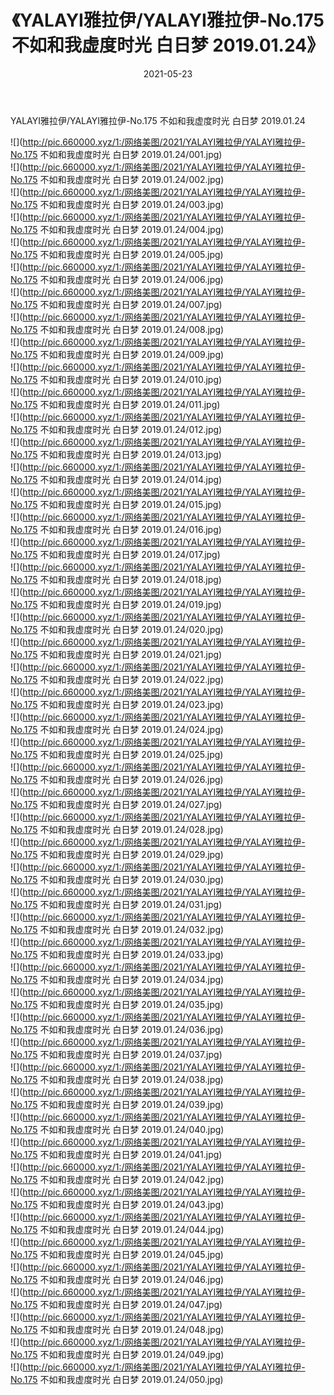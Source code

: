 ﻿---
layout: post
title:  《YALAYI雅拉伊/YALAYI雅拉伊-No.175 不如和我虚度时光 白日梦 2019.01.24》
date:   2021-05-23
img: http://pic.660000.xyz/1:/网络美图/2021/YALAYI雅拉伊/YALAYI雅拉伊-No.175 不如和我虚度时光 白日梦 2019.01.24/000.jpg
categories: [美女, 清纯, 唯美]
---

YALAYI雅拉伊/YALAYI雅拉伊-No.175 不如和我虚度时光 白日梦 2019.01.24

 ![](http://pic.660000.xyz/1:/网络美图/2021/YALAYI雅拉伊/YALAYI雅拉伊-No.175 不如和我虚度时光 白日梦 2019.01.24/001.jpg) <br>![](http://pic.660000.xyz/1:/网络美图/2021/YALAYI雅拉伊/YALAYI雅拉伊-No.175 不如和我虚度时光 白日梦 2019.01.24/002.jpg) <br>![](http://pic.660000.xyz/1:/网络美图/2021/YALAYI雅拉伊/YALAYI雅拉伊-No.175 不如和我虚度时光 白日梦 2019.01.24/003.jpg) <br>![](http://pic.660000.xyz/1:/网络美图/2021/YALAYI雅拉伊/YALAYI雅拉伊-No.175 不如和我虚度时光 白日梦 2019.01.24/004.jpg) <br>![](http://pic.660000.xyz/1:/网络美图/2021/YALAYI雅拉伊/YALAYI雅拉伊-No.175 不如和我虚度时光 白日梦 2019.01.24/005.jpg) <br>![](http://pic.660000.xyz/1:/网络美图/2021/YALAYI雅拉伊/YALAYI雅拉伊-No.175 不如和我虚度时光 白日梦 2019.01.24/006.jpg) <br>![](http://pic.660000.xyz/1:/网络美图/2021/YALAYI雅拉伊/YALAYI雅拉伊-No.175 不如和我虚度时光 白日梦 2019.01.24/007.jpg) <br>![](http://pic.660000.xyz/1:/网络美图/2021/YALAYI雅拉伊/YALAYI雅拉伊-No.175 不如和我虚度时光 白日梦 2019.01.24/008.jpg) <br>![](http://pic.660000.xyz/1:/网络美图/2021/YALAYI雅拉伊/YALAYI雅拉伊-No.175 不如和我虚度时光 白日梦 2019.01.24/009.jpg) <br>![](http://pic.660000.xyz/1:/网络美图/2021/YALAYI雅拉伊/YALAYI雅拉伊-No.175 不如和我虚度时光 白日梦 2019.01.24/010.jpg) <br>![](http://pic.660000.xyz/1:/网络美图/2021/YALAYI雅拉伊/YALAYI雅拉伊-No.175 不如和我虚度时光 白日梦 2019.01.24/011.jpg) <br>![](http://pic.660000.xyz/1:/网络美图/2021/YALAYI雅拉伊/YALAYI雅拉伊-No.175 不如和我虚度时光 白日梦 2019.01.24/012.jpg) <br>![](http://pic.660000.xyz/1:/网络美图/2021/YALAYI雅拉伊/YALAYI雅拉伊-No.175 不如和我虚度时光 白日梦 2019.01.24/013.jpg) <br>![](http://pic.660000.xyz/1:/网络美图/2021/YALAYI雅拉伊/YALAYI雅拉伊-No.175 不如和我虚度时光 白日梦 2019.01.24/014.jpg) <br>![](http://pic.660000.xyz/1:/网络美图/2021/YALAYI雅拉伊/YALAYI雅拉伊-No.175 不如和我虚度时光 白日梦 2019.01.24/015.jpg) <br>![](http://pic.660000.xyz/1:/网络美图/2021/YALAYI雅拉伊/YALAYI雅拉伊-No.175 不如和我虚度时光 白日梦 2019.01.24/016.jpg) <br>![](http://pic.660000.xyz/1:/网络美图/2021/YALAYI雅拉伊/YALAYI雅拉伊-No.175 不如和我虚度时光 白日梦 2019.01.24/017.jpg) <br>![](http://pic.660000.xyz/1:/网络美图/2021/YALAYI雅拉伊/YALAYI雅拉伊-No.175 不如和我虚度时光 白日梦 2019.01.24/018.jpg) <br>![](http://pic.660000.xyz/1:/网络美图/2021/YALAYI雅拉伊/YALAYI雅拉伊-No.175 不如和我虚度时光 白日梦 2019.01.24/019.jpg) <br>![](http://pic.660000.xyz/1:/网络美图/2021/YALAYI雅拉伊/YALAYI雅拉伊-No.175 不如和我虚度时光 白日梦 2019.01.24/020.jpg) <br>![](http://pic.660000.xyz/1:/网络美图/2021/YALAYI雅拉伊/YALAYI雅拉伊-No.175 不如和我虚度时光 白日梦 2019.01.24/021.jpg) <br>![](http://pic.660000.xyz/1:/网络美图/2021/YALAYI雅拉伊/YALAYI雅拉伊-No.175 不如和我虚度时光 白日梦 2019.01.24/022.jpg) <br>![](http://pic.660000.xyz/1:/网络美图/2021/YALAYI雅拉伊/YALAYI雅拉伊-No.175 不如和我虚度时光 白日梦 2019.01.24/023.jpg) <br>![](http://pic.660000.xyz/1:/网络美图/2021/YALAYI雅拉伊/YALAYI雅拉伊-No.175 不如和我虚度时光 白日梦 2019.01.24/024.jpg) <br>![](http://pic.660000.xyz/1:/网络美图/2021/YALAYI雅拉伊/YALAYI雅拉伊-No.175 不如和我虚度时光 白日梦 2019.01.24/025.jpg) <br>![](http://pic.660000.xyz/1:/网络美图/2021/YALAYI雅拉伊/YALAYI雅拉伊-No.175 不如和我虚度时光 白日梦 2019.01.24/026.jpg) <br>![](http://pic.660000.xyz/1:/网络美图/2021/YALAYI雅拉伊/YALAYI雅拉伊-No.175 不如和我虚度时光 白日梦 2019.01.24/027.jpg) <br>![](http://pic.660000.xyz/1:/网络美图/2021/YALAYI雅拉伊/YALAYI雅拉伊-No.175 不如和我虚度时光 白日梦 2019.01.24/028.jpg) <br>![](http://pic.660000.xyz/1:/网络美图/2021/YALAYI雅拉伊/YALAYI雅拉伊-No.175 不如和我虚度时光 白日梦 2019.01.24/029.jpg) <br>![](http://pic.660000.xyz/1:/网络美图/2021/YALAYI雅拉伊/YALAYI雅拉伊-No.175 不如和我虚度时光 白日梦 2019.01.24/030.jpg) <br>![](http://pic.660000.xyz/1:/网络美图/2021/YALAYI雅拉伊/YALAYI雅拉伊-No.175 不如和我虚度时光 白日梦 2019.01.24/031.jpg) <br>![](http://pic.660000.xyz/1:/网络美图/2021/YALAYI雅拉伊/YALAYI雅拉伊-No.175 不如和我虚度时光 白日梦 2019.01.24/032.jpg) <br>![](http://pic.660000.xyz/1:/网络美图/2021/YALAYI雅拉伊/YALAYI雅拉伊-No.175 不如和我虚度时光 白日梦 2019.01.24/033.jpg) <br>![](http://pic.660000.xyz/1:/网络美图/2021/YALAYI雅拉伊/YALAYI雅拉伊-No.175 不如和我虚度时光 白日梦 2019.01.24/034.jpg) <br>![](http://pic.660000.xyz/1:/网络美图/2021/YALAYI雅拉伊/YALAYI雅拉伊-No.175 不如和我虚度时光 白日梦 2019.01.24/035.jpg) <br>![](http://pic.660000.xyz/1:/网络美图/2021/YALAYI雅拉伊/YALAYI雅拉伊-No.175 不如和我虚度时光 白日梦 2019.01.24/036.jpg) <br>![](http://pic.660000.xyz/1:/网络美图/2021/YALAYI雅拉伊/YALAYI雅拉伊-No.175 不如和我虚度时光 白日梦 2019.01.24/037.jpg) <br>![](http://pic.660000.xyz/1:/网络美图/2021/YALAYI雅拉伊/YALAYI雅拉伊-No.175 不如和我虚度时光 白日梦 2019.01.24/038.jpg) <br>![](http://pic.660000.xyz/1:/网络美图/2021/YALAYI雅拉伊/YALAYI雅拉伊-No.175 不如和我虚度时光 白日梦 2019.01.24/039.jpg) <br>![](http://pic.660000.xyz/1:/网络美图/2021/YALAYI雅拉伊/YALAYI雅拉伊-No.175 不如和我虚度时光 白日梦 2019.01.24/040.jpg) <br>![](http://pic.660000.xyz/1:/网络美图/2021/YALAYI雅拉伊/YALAYI雅拉伊-No.175 不如和我虚度时光 白日梦 2019.01.24/041.jpg) <br>![](http://pic.660000.xyz/1:/网络美图/2021/YALAYI雅拉伊/YALAYI雅拉伊-No.175 不如和我虚度时光 白日梦 2019.01.24/042.jpg) <br>![](http://pic.660000.xyz/1:/网络美图/2021/YALAYI雅拉伊/YALAYI雅拉伊-No.175 不如和我虚度时光 白日梦 2019.01.24/043.jpg) <br>![](http://pic.660000.xyz/1:/网络美图/2021/YALAYI雅拉伊/YALAYI雅拉伊-No.175 不如和我虚度时光 白日梦 2019.01.24/044.jpg) <br>![](http://pic.660000.xyz/1:/网络美图/2021/YALAYI雅拉伊/YALAYI雅拉伊-No.175 不如和我虚度时光 白日梦 2019.01.24/045.jpg) <br>![](http://pic.660000.xyz/1:/网络美图/2021/YALAYI雅拉伊/YALAYI雅拉伊-No.175 不如和我虚度时光 白日梦 2019.01.24/046.jpg) <br>![](http://pic.660000.xyz/1:/网络美图/2021/YALAYI雅拉伊/YALAYI雅拉伊-No.175 不如和我虚度时光 白日梦 2019.01.24/047.jpg) <br>![](http://pic.660000.xyz/1:/网络美图/2021/YALAYI雅拉伊/YALAYI雅拉伊-No.175 不如和我虚度时光 白日梦 2019.01.24/048.jpg) <br>![](http://pic.660000.xyz/1:/网络美图/2021/YALAYI雅拉伊/YALAYI雅拉伊-No.175 不如和我虚度时光 白日梦 2019.01.24/049.jpg) <br>![](http://pic.660000.xyz/1:/网络美图/2021/YALAYI雅拉伊/YALAYI雅拉伊-No.175 不如和我虚度时光 白日梦 2019.01.24/050.jpg) <br>